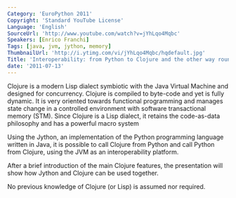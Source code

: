 ```yaml
---
Category: 'EuroPython 2011'
Copyright: 'Standard YouTube License'
Language: 'English'
SourceUrl: 'http://www.youtube.com/watch?v=jYhLqo4Mqbc'
Speakers: [Enrico Franchi]
Tags: [java, jvm, jython, memory]
ThumbnailUrl: 'http://i.ytimg.com/vi/jYhLqo4Mqbc/hqdefault.jpg'
Title: 'Interoperability: from Python to Clojure and the other way round'
date: '2011-07-13'
---
```

Clojure is a modern Lisp dialect symbiotic with the Java Virtual Machine and
designed for concurrency. Clojure is compiled to byte-code and yet is fully
dynamic. It is very oriented towards functional programming and manages state
change in a controlled environment with software transactional memory (STM).
Since Clojure is a Lisp dialect, it retains the code-as-data philosophy and
has a powerful macro system

Using the Jython, an implementation of the Python programming language written
in Java, it is possible to call Clojure from Python and call Python from
Clojure, using the JVM as an interoperability platform.

After a brief introduction of the main Clojure features, the presentation will
show how Jython and Clojure can be used together.

No previous knowledge of Clojure (or Lisp) is assumed nor required.
